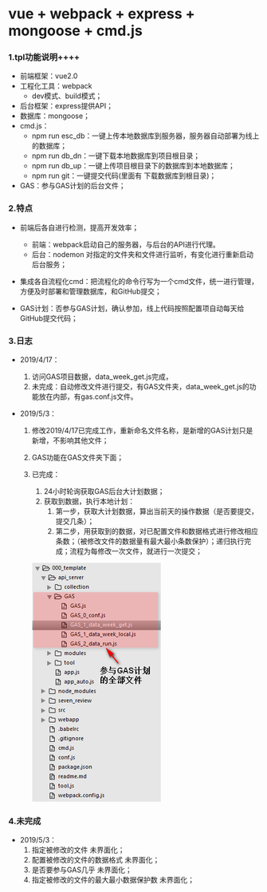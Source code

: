 # vue + webpack + express + mongoose + cmd.js

### 1.tpl功能说明++++

* 前端框架：vue2.0
* 工程化工具：webpack
  * dev模式、build模式；
* 后台框架：express提供API；
* 数据库：mongoose；
* cmd.js：
  * npm run esc_db：一键上传本地数据库到服务器，服务器自动部署为线上的数据库；
  * npm run db_dn：一键下载本地数据库到项目根目录；
  * npm run db_up：一键上传项目根目录下的数据库到本地数据库；
  * npm run git：一键提交代码(里面有 下载数据库到根目录)；
* GAS：参与GAS计划的后台文件；
### 2.特点

* 前端后各自进行检测，提高开发效率；
  * 前端：webpack启动自己的服务器，与后台的API进行代理。
  * 后台：nodemon 对指定的文件夹和文件进行监听，有变化进行重新启动后台服务；
* 集成各自流程化cmd：把流程化的命令行写为一个cmd文件，统一进行管理，方便及时部署和管理数据库，和GitHub提交；

* GAS计划：否参与GAS计划，确认参加，线上代码按照配置项自动每天给GitHub提交代码；

### 3.日志

* 2019/4/17：

    1. 访问GAS项目数据，data_week_get.js完成，
    2. 未完成：自动修改文件进行提交，有GAS文件夹，data_week_get.js的功能放在内部，有gas.conf.js文件。

* 2019/5/3：

    1. 修改2019/4/17已完成工作，重新命名文件名称，是新增的GAS计划只是新增，不影响其他文件；

    2. GAS功能在GAS文件夹下面；

    3. 已完成：

       1. 24小时轮询获取GAS后台大计划数据；
       2. 获取到数据，执行本地计划：
          1. 第一步，获取大计划数据，算出当前天的操作数据（是否要提交，提交几条）；
          2. 第二步，用获取到的数据，对已配置文件和数据格式进行修改相应条数；（被修改文件的数据量有最大最小条数保护）；递归执行完成；流程为每修改一次文件，就进行一次提交；

       ![](./src/md_imgs/001.png)

### 4.未完成

* 2019/5/3：
  1. 指定被修改的文件 未界面化；
  2. 配置被修改的文件的数据格式 未界面化；
  3. 是否要参与GAS几乎 未界面化；
  4. 指定被修改的文件的最大最小数据保护数 未界面化；




